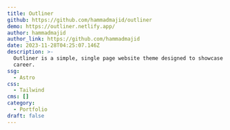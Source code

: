 ```yaml
---
title: Outliner
github: https://github.com/hammadmajid/outliner
demo: https://outliner.netlify.app/
author: hammadmajid
author_link: https://github.com/hammadmajid
date: 2023-11-28T04:25:07.146Z
description: >-
  Outliner is a simple, single page website theme designed to showcase your
  career.
ssg:
  - Astro
css:
  - Tailwind
cms: []
category:
  - Portfolio
draft: false
---
```

